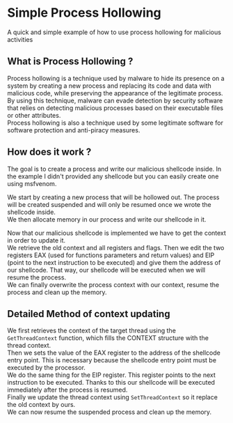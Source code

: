 # Simple Process Hollowing
A quick and simple example of how to use process hollowing for malicious activities

## What is Process Hollowing ?
Process hollowing is a technique used by malware to hide its presence on a system by creating a new process and replacing its code and data with malicious code, while preserving the appearance of the legitimate process. By using this technique, malware can evade detection by security software that relies on detecting malicious processes based on their executable files or other attributes.\
Process hollowing is also a technique used by some legitimate software for software protection and anti-piracy measures.

## How does it work ?
The goal is to create a process and write our malicious shellcode inside. In the example I didn't provided any shellcode but you can easily create one using msfvenom.

We start by creating a new process that will be hollowed out. The process will be created suspended and will only be resumed once we wrote the shellcode inside.\
We then allocate memory in our process and write our shellcode in it.


Now that our malicious shellcode is implemented we have to get the context in order to update it.\
We retrieve the old context and all registers and flags. Then we edit the two registers EAX (used for functions parameters and return values) and EIP (point to the next instruction to be executed) and give them the address of our shellcode. That way, our shellcode will be executed when we will resume the process.\
We can finally overwrite the process context with our context, resume the process and clean up the memory.


## Detailed Method of context updating
We first retrieves the context of the target thread using the ```GetThreadContext``` function, which fills the CONTEXT structure with the thread context.\
Then we sets the value of the EAX register to the address of the shellcode entry point. This is necessary because the shellcode entry point must be executed by the processor.\
We do the same thing for the EIP register. This register points to the next instruction to be executed. Thanks to this our shellcode will be executed immediately after the process is resumed.\
Finally we update the thread context using ```SetThreadContext``` so it replace the old context by ours.\
We can now resume the suspended process and clean up the memory.
